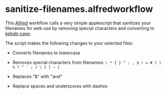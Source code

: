 # sanitize-filenames.alfredworkflow

This [Alfred](https://www.alfredapp.com/) workflow calls a very simple applescript that sanitizes your filenames for web use by removing special characters and converting to [kebab-case](https://feral.ly/kebab-case).

The script makes the following changes to your selected files:

- Converts filenames to lowercase

- Removes special characters from filenames: `\ * { } ^ : , $ ! = # ( ) % ? " ' ; / \ [ ] ~ |`

- Replaces "&" with "and"

- Replace spaces and underscores with dashes
